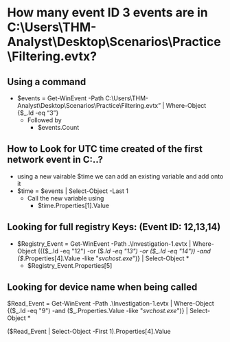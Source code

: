 # How many event ID 3 events are in C:\Users\THM-Analyst\Desktop\Scenarios\Practice\Filtering.evtx?

## Using a command

- $events = Get-WinEvent -Path C:\Users\THM-Analyst\Desktop\Scenarios\Practice\Filtering.evtx” | Where-Object {$_.Id -eq “3”}
  - Followed by
    - $events.Count

## How to Look for UTC time created of the first network event in C:..?

- using a new vairable $time we can add an existing variable and add onto it
- $time = $events | Select-Object -Last 1
  - Call the new variable using
    - $time.Properties[1].Value

## Looking for full registry Keys: (Event ID: 12,13,14)

- $Registry_Event = Get-WinEvent -Path .\Investigation-1.evtx | Where-Object {(($_.Id -eq "12") -or ($_.Id -eq "13") -or ($_.Id -eq "14")) -and ($_.Properties[4].Value -like "*svchost.exe*")} | Select-Object *
  - $Registry_Event.Properties[5]

## Looking for device name when being called

$Read_Event = Get-WinEvent -Path .\Investigation-1.evtx | Where-Object {($_.Id -eq "9") -and ($_.Properties.Value -like "*svchost.exe*")} | Select-Object *

($Read_Event | Select-Object -First 1).Properties[4].Value
